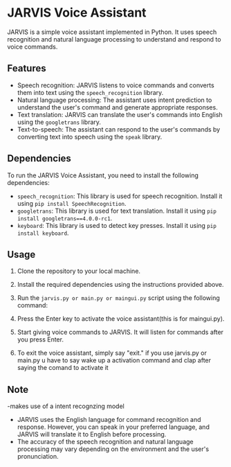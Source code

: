 # JARVIS Voice Assistant

JARVIS is a simple voice assistant implemented in Python. It uses speech recognition and natural language processing to understand and respond to voice commands.

## Features

- Speech recognition: JARVIS listens to voice commands and converts them into text using the `speech_recognition` library.
- Natural language processing: The assistant uses intent prediction to understand the user's command and generate appropriate responses.
- Text translation: JARVIS can translate the user's commands into English using the `googletrans` library.
- Text-to-speech: The assistant can respond to the user's commands by converting text into speech using the `speak` library.

## Dependencies

To run the JARVIS Voice Assistant, you need to install the following dependencies:

- `speech_recognition`: This library is used for speech recognition. Install it using `pip install SpeechRecognition`.
- `googletrans`: This library is used for text translation. Install it using `pip install googletrans==4.0.0-rc1`.
- `keyboard`: This library is used to detect key presses. Install it using `pip install keyboard`.

## Usage

1. Clone the repository to your local machine.
2. Install the required dependencies using the instructions provided above.
3. Run the `jarvis.py or main.py or maingui.py` script using the following command:

4. Press the Enter key to activate the voice assistant(this is for maingui.py).
5. Start giving voice commands to JARVIS. It will listen for commands after you press Enter.
6. To exit the voice assistant, simply say "exit."
if you use jarvis.py or main.py u have to say wake up a activation command and clap after saying the comand to activate it 
## Note
-makes use of a intent recognzing model
- JARVIS uses the English language for command recognition and response. However, you can speak in your preferred language, and JARVIS will translate it to English before processing.
- The accuracy of the speech recognition and natural language processing may vary depending on the environment and the user's pronunciation.





